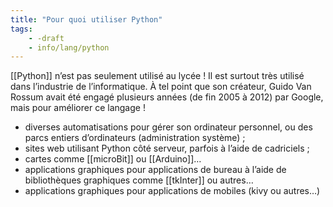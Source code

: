 ```yaml
---
title: "Pour quoi utiliser Python"
tags:
    - -draft
    - info/lang/python
---
```


[[Python]] n’est pas seulement utilisé au lycée ! Il est surtout très utilisé dans l’industrie de l’informatique. À tel point que son créateur, Guido Van Rossum avait été engagé plusieurs années (de fin 2005 à 2012) par Google, mais pour améliorer ce langage !

- diverses automatisations pour gérer son ordinateur personnel, ou des parcs entiers d’ordinateurs (administration système) ;
- sites web utilisant Python côté serveur, parfois à l’aide de cadriciels ;
- cartes comme [[microBit]] ou [[Arduino]]…
- applications graphiques pour applications de bureau à l’aide de bibliothèques graphiques comme [[tkInter]] ou autres…
- applications graphiques pour applications de mobiles (kivy ou autres…)
